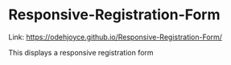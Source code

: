# Responsive-Registration-Form

Link: https://odehjoyce.github.io/Responsive-Registration-Form/

This displays a responsive registration form
